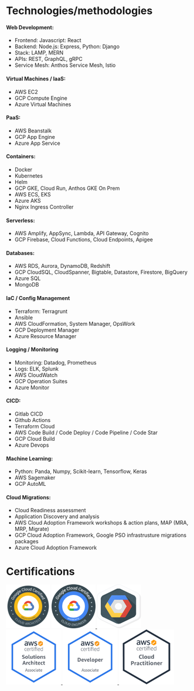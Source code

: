 

# Technologies/methodologies
#### Web Development:
- Frontend: Javascript: React
- Backend: Node.js: Express, Python: Django
- Stack: LAMP, MERN
- APIs: REST, GraphQL, gRPC
- Service Mesh: Anthos Service Mesh, Istio

#### Virtual Machines / IaaS:
- AWS EC2
- GCP Compute Engine
- Azure Virtual Machines

#### PaaS:
- AWS Beanstalk
- GCP App Engine
- Azure App Service

#### Containers:
- Docker
- Kubernetes
- Helm
- GCP GKE, Cloud Run, Anthos GKE On Prem
- AWS ECS, EKS
- Azure AKS
- Nginx Ingress Controller

#### Serverless:
- AWS Amplify, AppSync, Lambda, API Gateway, Cognito
- GCP Firebase, Cloud Functions, Cloud Endpoints, Apigee

#### Databases:
- AWS RDS, Aurora, DynamoDB, Redshift
- GCP CloudSQL, CloudSpanner, Bigtable, Datastore, Firestore, BigQuery
- Azure SQL
- MongoDB

#### IaC / Config Management
- Terraform: Terragrunt
- Ansible
- AWS CloudFormation, System Manager, OpsWork
- GCP Deployment Manager
- Azure Resource Manager

#### Logging / Monitoring
- Monitoring: Datadog, Prometheus
- Logs: ELK, Splunk
- AWS CloudWatch
- GCP Operation Suites
- Azure Monitor

#### CICD:
- Gitlab CICD
- Github Actions
- Terraform Cloud
- AWS Code Build / Code Deploy / Code Pipeline / Code Star
- GCP Cloud Build
- Azure Devops

#### Machine Learning:
- Python: Panda, Numpy, Scikit-learn, Tensorflow, Keras
- AWS Sagemaker
- GCP AutoML

#### Cloud Migrations:
- Cloud Readiness assessment
- Application Discovery and analysis
- AWS Cloud Adoption Framework workshops & action plans, MAP (MRA, MRP, Migrate)
- GCP Cloud Adoption Framework, Google PSO infrastrusture migrations packages
- Azure Cloud Adoption Framework

# Certifications


<img src="images/GCP_PCA.png?raw=true" height="120" width="120"/>
<a href="https://www.credential.net/48f204b8-95c4-419b-8183-3eb24f960830">  
<img src="images/GCPACE.png?raw=true" height="120" width="120"/>
<a href="https://www.qwiklabs.com/public_profiles/06b357b8-6821-485b-b811-fa29cee6a4c5">
<img src="images/GCPLAB.png?raw=true" height="120" width="120"/>
<a href="https://www.credential.net/ec5b3adf-d241-4171-bbf1-1272f3857c99">

</a>
<br/>
<a href="https://www.certmetrics.com/amazon/public/badge.aspx?i=1&t=c&d=2019-12-16&ci=AWS01139510">
<img src="images/AWSSA.png?raw=true" height="150" width="150"/>
</a>
<a href="https://www.certmetrics.com/amazon/public/badge.aspx?i=2&t=c&d=2020-01-30&ci=AWS01139510">
<img src="images/AWSDEV.png?raw=true" height="150" width="150"/>
</a>
<a href="https://www.certmetrics.com/amazon/public/badge.aspx?i=9&t=c&d=2019-11-20&ci=AWS01139510">
<img src="images/AWSCP.png?raw=true" height="150" width="150"/>
</a>

